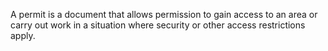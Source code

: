 A permit is a document that allows permission to gain access to an area or carry out work in a situation where security or other access restrictions apply.